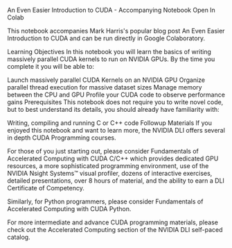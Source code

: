 An Even Easier Introduction to CUDA - Accompanying Notebook
Open In Colab

This notebook accompanies Mark Harris's popular blog post An Even Easier Introduction to CUDA and can be run directly in Google Colaboratory.

Learning Objectives
In this notebook you will learn the basics of writing massively parallel CUDA kernels to run on NVIDIA GPUs. By the time you complete it you will be able to:

Launch massively parallel CUDA Kernels on an NVIDIA GPU
Organize parallel thread execution for massive dataset sizes
Manage memory between the CPU and GPU
Profile your CUDA code to observe performance gains
Prerequisites
This notebook does not require you to write novel code, but to best understand its details, you should already have familiarity with:

Writing, compiling and running C or C++ code
Followup Materials
If you enjoyed this notebook and want to learn more, the NVIDIA DLI offers several in depth CUDA Programming courses.

For those of you just starting out, please consider Fundamentals of Accelerated Computing with CUDA C/C++ which provides dedicated GPU resources, a more sophisticated programming environment, use of the NVIDIA Nsight Systems™ visual profiler, dozens of interactive exercises, detailed presentations, over 8 hours of material, and the ability to earn a DLI Certificate of Competency.

Similarly, for Python programmers, please consider Fundamentals of Accelerated Computing with CUDA Python.

For more intermediate and advance CUDA programming materials, please check out the Accelerated Computing section of the NVIDIA DLI self-paced catalog.
